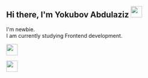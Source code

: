 ## Hi there, I'm Yokubov Abdulaziz <img src="https://media0.giphy.com/media/v1.Y2lkPTc5MGI3NjExdHBxeWRiZWxncW1sZGkyODdheW93a3JpdWpwNjR5N2loZHlsazIyOSZlcD12MV9pbnRlcm5hbF9naWZfYnlfaWQmY3Q9cw/gM5qFksULw54NMWyry/giphy.gif" width="30px" >

I'm newbie. <br />
I am currently studying Frontend development. <br />
<code> <img src="https://cdn.worldvectorlogo.com/logos/html5-2.svg" width="30px" > </code>
<code> <img src="https://brandslogos.com/wp-content/uploads/images/large/css-logo.png" width="30px" > </code>
